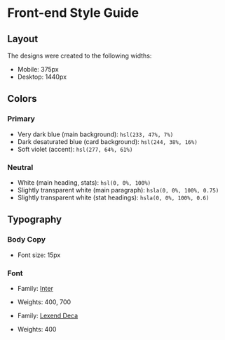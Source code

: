 # Front-end Style Guide

## Layout

The designs were created to the following widths:

- Mobile: 375px
- Desktop: 1440px

## Colors

### Primary

- Very dark blue (main background): `hsl(233, 47%, 7%)`
- Dark desaturated blue (card background): `hsl(244, 38%, 16%)`
- Soft violet (accent): `hsl(277, 64%, 61%)`

### Neutral

- White (main heading, stats): `hsl(0, 0%, 100%)`
- Slightly transparent white (main paragraph): `hsla(0, 0%, 100%, 0.75)`
- Slightly transparent white (stat headings): `hsla(0, 0%, 100%, 0.6)`

## Typography

### Body Copy

- Font size: 15px

### Font

- Family: [Inter](https://fonts.google.com/specimen/Inter)
- Weights: 400, 700

- Family: [Lexend Deca](https://fonts.google.com/specimen/Lexend+Deca)
- Weights: 400
